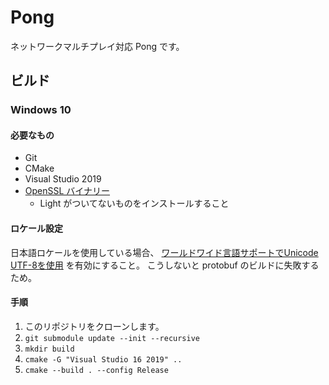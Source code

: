 # Pong
ネットワークマルチプレイ対応 Pong です。

## ビルド

### Windows 10

#### 必要なもの

* Git
* CMake
* Visual Studio 2019
* [OpenSSL バイナリー](https://slproweb.com/products/Win32OpenSSL.html)
  * Light がついてないものをインストールすること

#### ロケール設定

日本語ロケールを使用している場合、 [ワールドワイド言語サポートでUnicode UTF-8を使用](https://news.mynavi.jp/article/win10tips-444/) を有効にすること。
こうしないと protobuf のビルドに失敗するため。

#### 手順

1. このリポジトリをクローンします。
2. `git submodule update --init --recursive`
3. `mkdir build`
4. `cmake -G "Visual Studio 16 2019" ..`
5. `cmake --build . --config Release`
